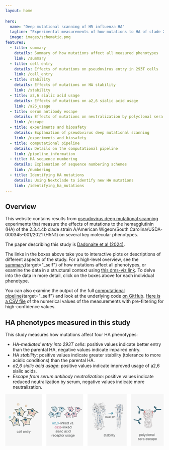```yaml
---
layout: home

hero:
  name: "Deep mutational scanning of H5 influenza HA"
  tagline: "Experimental measurements of how mutations to HA of clade 2.3.4.4b strain A/American Wigeon/South Carolina/USDA-000345-001/2021 (H5N1) affect molecular phenotypes relevant to pandemic risk."
  image: images/schematic.png
features:
  - title: summary
    details: Summary of how mutations affect all measured phenotypes
    link: /summary
  - title: cell entry
    details: Effects of mutations on pseudovirus entry in 293T cells
    link: /cell_entry
  - title: stability
    details: Effects of mutations on HA stability
    link: /stability
  - title: a2,6 sialic acid usage
    details: Effects of mutations on a2,6 sialic acid usage
    link: /a26_usage
  - title: serum antibody escape
    details: Effects of mutations on neutralization by polyclonal sera
    link: /escape
  - title: experiments and biosafety
    details: Explanation of pseudovirus deep mutational scanning
    link: /experiments_and_biosafety
  - title: computational pipeline
    details: Details on the computational pipeline
    link: /pipeline_information
  - title: HA sequence numbering
    details: Explanation of sequence numbering schemes
    link: /numbering
  - title: Identifying HA mutations
    details: Using Nextclade to identify new HA mutations
    link: /identifying_ha_mutations
---
```


## Overview
This website contains results from [pseudovirus deep mutational scanning](https://doi.org/10.1016/j.cell.2023.02.001) experiments that measure the effects of mutations to the hemagglutinin (HA) of the 2.3.4.4b clade strain A/American Wigeon/South Carolina/USDA-000345-001/2021 (H5N1) on several key molecular phenotypes.

The paper describing this study is [Dadonaite et al (2024)](https://doi.org/10.1371/journal.pbio.3002916).

The links in the boxes above take you to interactive plots or descriptions of different aspects of the study.
For a high-level overview, see the [summary](summary){target="_self"} of how mutations affect all phenotypes, or examine the data in a structural context using [this dms-viz link](https://dms-viz.github.io/v0/?data=https%3A%2F%2Fraw.githubusercontent.com%2Fdms-vep%2FFlu_H5_American-Wigeon_South-Carolina_2021-H5N1_DMS%2Fmain%2Fresults%2Fdms-viz%2Fdms-viz.json).
To delve into the data in more detail, click on the boxes above for each individual phenotype.

You can also examine the output of the full [computational pipeline](pipeline_information){target="_self"} and look at the underlying code [on GitHub](https://github.com/dms-vep/Flu_H5_American-Wigeon_South-Carolina_2021-H5N1_DMS).
[Here is a CSV file](https://github.com/dms-vep/Flu_H5_American-Wigeon_South-Carolina_2021-H5N1_DMS/blob/main/results/summaries/phenotypes.csv) of the numerical values of the measurements with pre-filtering for high-confidence values.

## HA phenotypes measured in this study
This study measures how mutations affect four HA phenotypes:
 - *HA-mediated entry into 293T cells*: positive values indicate better entry than the parental HA, negative values indicate impaired entry.
 - *HA stability*: positive values indicate greater stability (tolerance to more acidic conditions) than the parental HA.
 - *a2,6 sialic acid usage*: positive values indicate improved usage of a2,6 sialic acids.
 - *Escape from serum antibody neutralization*: positive values indicate reduced neutralization by serum, negative values indicate more neutralization.

![schematic of phenotypes measured](public/images/all_phenotypes.png)

